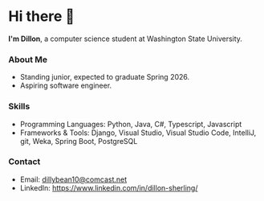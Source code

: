 # Hi there 👋

**I'm Dillon**, a computer science student at Washington State University.

### About Me
* Standing junior, expected to graduate Spring 2026.
* Aspiring software engineer.

### Skills
* Programming Languages: Python, Java, C#, Typescript, Javascript
* Frameworks & Tools: Django, Visual Studio, Visual Studio Code, IntelliJ, git, Weka, Spring Boot, PostgreSQL

### Contact
* Email: dillybean10@comcast.net
* LinkedIn: https://www.linkedin.com/in/dillon-sherling/
